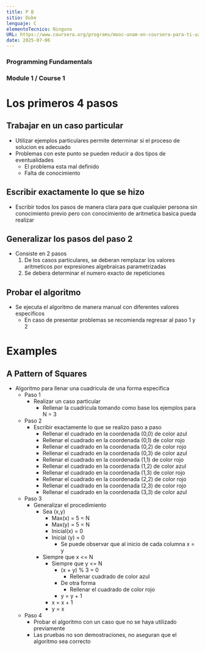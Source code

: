 ```yaml
---
title: P B
sitio: Duke
lenguaje: C
elementoTecnico: Ninguno
URL: https://www.coursera.org/programs/mooc-unam-en-coursera-para-ti-uzeau/specializations/c-programming
date: 2025-07-06
---
```

### Programming Fundamentals

### Module 1 / Course 1

<!--end_excerpt-->

# Los primeros 4 pasos
## Trabajar en un caso particular
- Utilizar ejemplos particulares permite determinar si el proceso de solucion es adecuado
- Problemas con este punto se pueden reducir a dos tipos de eventualidades
    - El problema esta mal definido
    - Falta de conocimiento

## Escribir exactamente lo que se hizo
- Escribir todos los pasos de manera clara para que cualquier persona sin conocimiento previo pero con conocimiento de aritmetica basica pueda realizar

## Generalizar los pasos del paso 2
- Consiste en 2 pasos
    1. De los casos particulares, se deberan remplazar los valores aritmeticos por expresiones algebraicas parametrizadas
    2. Se debera determinar el numero exacto de repeticiones  

## Probar el algoritmo
- Se ejecuta el algoritmo de manera manual con diferentes valores especificos
    - En caso de presentar problemas se recomienda regresar al paso 1 y 2

# Examples
## A Pattern of Squares
- Algoritmo para llenar una cuadricula de una forma especifica
    - Paso 1
        - Realizar un caso particular
            - Rellenar la cuadricula tomando como base los ejemplos para N = 3
    - Paso 2
        - Escribir exactamente lo que se realizo paso a paso
            - Rellenar el cuadrado en la coordenada (0,0) de color azul
            - Rellenar el cuadrado en la coordenada (0,1) de color rojo
            - Rellenar el cuadrado en la coordenada (0,2) de color rojo
            - Rellenar el cuadrado en la coordenada (0,3) de color azul
            - Rellenar el cuadrado en la coordenada (1,1) de color rojo
            - Rellenar el cuadrado en la coordenada (1,2) de color azul
            - Rellenar el cuadrado en la coordenada (1,3) de color rojo
            - Rellenar el cuadrado en la coordenada (2,2) de color rojo
            - Rellenar el cuadrado en la coordenada (2,3) de color rojo
            - Rellenar el cuadrado en la coordenada (3,3) de color azul
    - Paso 3
        - Generalizar el procedimiento
            - Sea (x,y)
                - Max(x) = 5 = N
                - Max(y) = 5 = N
                - Inicial(x) = 0
                - Inicial (y) = 0
                    - Se puede observar que al inicio de cada columna x = y
            - Siempre que x <= N
                - Siempre que y <= N
                    - (x + y) % 3 = 0
                        - Rellenar cuadrado de color azul
                    - De otra forma 
                        - Rellenar el cuadrado de color rojo
                    - y = y + 1
                - x = x + 1
                - y = x
    - Paso 4
        - Probar el algoritmo con un caso que no se haya utilizado previamente
        - Las pruebas no son demostraciones, no aseguran que el algoritmo sea correcto